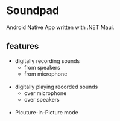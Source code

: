 # Soundpad

Android Native App written with .NET Maui.

## features
- digitally recording sounds
  - from speakers
  - from microphone
  </br>  
- digitally playing recorded sounds
  - over microphone 
  - over speakers
  </br>
- Picuture-in-Picture mode
